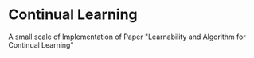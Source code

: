 # Continual Learning
 A small scale of Implementation of Paper "Learnability and Algorithm for Continual Learning"
